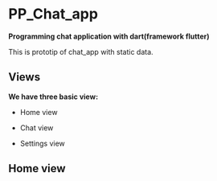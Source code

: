 # PP_Chat_app
**Programming chat application with dart(framework flutter)** 

This is prototip of chat_app with static data.

## Views

**We have three basic view:**  

- Home view 

- Chat view 

- Settings view

## Home view
